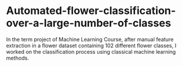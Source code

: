 # Automated-flower-classification-over-a-large-number-of-classes

In the term project of Machine Learning Course, after manual feature extraction in a flower dataset containing 102 different flower classes, I worked on the classification process using classical machine learning methods.

